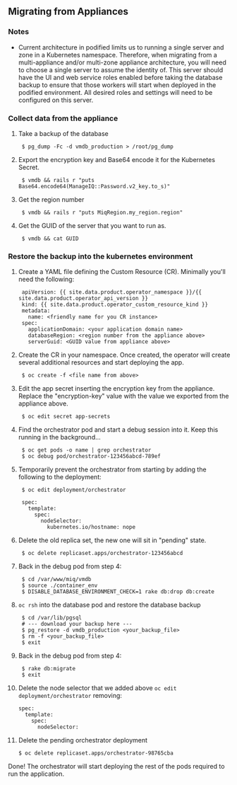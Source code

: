 ## Migrating from Appliances

### Notes
- Current architecture in podified limits us to running a single server and zone in a Kubernetes namespace.
  Therefore, when migrating from a multi-appliance and/or multi-zone appliance architecture, you will need to choose a single server to assume the identity of.
  This server should have the UI and web service roles enabled before taking the database backup to ensure that those workers will start when deployed in the podified environment.
  All desired roles and settings will need to be configured on this server.

### Collect data from the appliance
1. Take a backup of the database

        $ pg_dump -Fc -d vmdb_production > /root/pg_dump

2. Export the encryption key and Base64 encode it for the Kubernetes Secret.

        $ vmdb && rails r "puts Base64.encode64(ManageIQ::Password.v2_key.to_s)"

3. Get the region number

        $ vmdb && rails r "puts MiqRegion.my_region.region"

4. Get the GUID of the server that you want to run as.

        $ vmdb && cat GUID

### Restore the backup into the kubernetes environment
1. Create a YAML file defining the Custom Resource (CR). Minimally you'll need the following:

        apiVersion: {{ site.data.product.operator_namespace }}/{{ site.data.product.operator_api_version }}
        kind: {{ site.data.product.operator_custom_resource_kind }}
        metadata:
          name: <friendly name for you CR instance>
        spec:
          applicationDomain: <your application domain name>
          databaseRegion: <region number from the appliance above>
          serverGuid: <GUID value from appliance above>

2. Create the CR in your namespace. Once created, the operator will create several additional resources and start deploying the app.

        $ oc create -f <file name from above>

3. Edit the app secret inserting the encryption key from the appliance. Replace the "encryption-key" value with the value we exported from the appliance above.

        $ oc edit secret app-secrets

4. Find the orchestrator pod and start a debug session into it. Keep this running in the background...

        $ oc get pods -o name | grep orchestrator
        $ oc debug pod/orchestrator-123456abcd-789ef

5. Temporarily prevent the orchestrator from starting by adding the following to the deployment:

        $ oc edit deployment/orchestrator

        spec:
          template:
            spec:
              nodeSelector:
                kubernetes.io/hostname: nope

6. Delete the old replica set, the new one will sit in "pending" state.

        $ oc delete replicaset.apps/orchestrator-123456abcd

7. Back in the debug pod from step 4:

        $ cd /var/www/miq/vmdb
        $ source ./container_env
        $ DISABLE_DATABASE_ENVIRONMENT_CHECK=1 rake db:drop db:create

8. `oc rsh` into the database pod and restore the database backup

        $ cd /var/lib/pgsql
        # --- download your backup here ---
        $ pg_restore -d vmdb_production <your_backup_file>
        $ rm -f <your_backup_file>
        $ exit

9. Back in the debug pod from step 4:

        $ rake db:migrate
        $ exit

10. Delete the node selector that we added above `oc edit deployment/orchestrator` removing:

        spec:
          template:
            spec:
              nodeSelector:

11. Delete the pending orchestrator deployment

        $ oc delete replicaset.apps/orchestrator-98765cba

Done! The orchestrator will start deploying the rest of the pods required to run the application.
